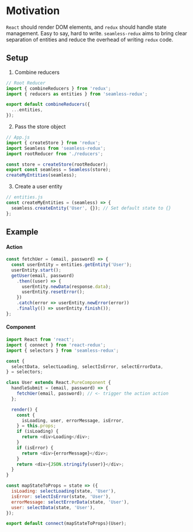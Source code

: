 # Motivation
`React` should render DOM elements, and `redux` should handle state management.
Easy to say, hard to write.
`seamless-redux` aims to bring clear separation of entities and reduce the overhead of writing `redux` code.

## Setup 
1. Combine reducers
```javascript
// Root Reducer
import { combineReducers } from 'redux';
import { reducers as entities } from 'seamless-redux';

export default combineReducers({
  ...entities,
});
````

2. Pass the store object
```javascript
// App.js
import { createStore } from 'redux';
import Seamless from 'seamless-redux';
import rootReducer from './reducers';

const store = createStore(rootReducer);
export const seamless = Seamless(store);
createMyEntities(seamless);
```
3. Create a user entity
```javascript
// entities.js
const createMyEntities = (seamless) => {
  seamless.createEntity('User', {}); // Set default state to {}
};
```

## Example
#### Action
```javascript
const fetchUer = (email, password) => {
  const userEntity = entities.getEntity('User');
  userEntity.start();
  getUser(email, password)
    .then((user) => {
      userEntity.newData(response.data);
      userEntity.resetError();
    })
    .catch(error => userEntity.newError(error))
    .finally(() => userEntity.finish());
};
```

#### Component 
```javascript
import React from 'react';
import { connect } from 'react-redux';
import { selectors } from 'seamless-redux';

const {
  selectData, selectLoading, selectIsError, selectErrorData,
} = selectors;

class User extends React.PureComponent {
  handleSubmit = (email, password) => {
    fetchUer(email, password); // <- trigger the action action
  };

  render() {
    const {
      isLoading, user, errorMessage, isError,
    } = this.props;
    if (isLoading) {
      return <div>Loading</div>;
    }
    if (isError) {
      return <div>{errorMessage}</div>;
    }
    return <div>{JSON.stringify(user)}</div>;
  }
}

const mapStateToProps = state => ({
  isLoading: selectLoading(state, 'User'),
  isError: selectIsError(state, 'User'),
  errorMessage: selectErrorData(state, 'User'),
  user: selectData(state, 'User'),
});

export default connect(mapStateToProps)(User);
```
